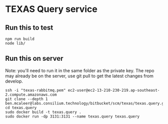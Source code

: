 # TEXAS Query service

## Run this to test

```
npm run build
node lib/
```

## Run this on server

Note: you'll need to run it in the same folder as the private key.
The repo may already be on the server, use git pull to get the latest changes from develop.

```
ssh -i "texas-rabbitmq.pem" ec2-user@ec2-13-210-230-219.ap-southeast-2.compute.amazonaws.com
git clone --depth 1 ben.mcaleer@labs.consilium.technology/bitbucket/scm/texas/texas.query.git
cd texas.query
sudo docker build -t texas.query .
sudo docker run -dp 3131:3131 --name texas.query texas.query
```
